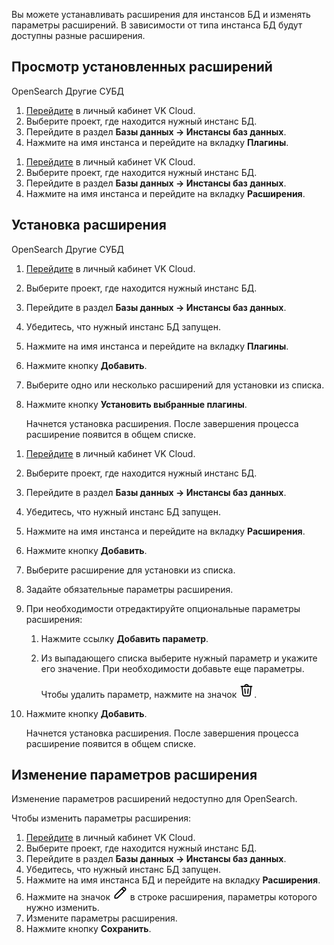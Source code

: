 Вы можете устанавливать расширения для инстансов БД и изменять параметры расширений. В зависимости от типа инстанса БД будут доступны разные расширения.

## Просмотр установленных расширений

<tabs>
<tablist>
<tab>OpenSearch</tab>
<tab>Другие СУБД</tab>
</tablist>
<tabpanel>

1. [Перейдите](https://msk.cloud.vk.com/app/) в личный кабинет VK Cloud.
1. Выберите проект, где находится нужный инстанс БД.
1. Перейдите в раздел **Базы данных → Инстансы баз данных**.
1. Нажмите на имя инстанса и перейдите на вкладку **Плагины**.

</tabpanel>
<tabpanel>

1. [Перейдите](https://msk.cloud.vk.com/app/) в личный кабинет VK Cloud.
1. Выберите проект, где находится нужный инстанс БД.
1. Перейдите в раздел **Базы данных → Инстансы баз данных**.
1. Нажмите на имя инстанса и перейдите на вкладку **Расширения**.

</tabpanel>
</tabs>

## Установка расширения

<tabs>
<tablist>
<tab>OpenSearch</tab>
<tab>Другие СУБД</tab>
</tablist>
<tabpanel>

1. [Перейдите](https://msk.cloud.vk.com/app/) в личный кабинет VK Cloud.
1. Выберите проект, где находится нужный инстанс БД.
1. Перейдите в раздел **Базы данных → Инстансы баз данных**.
1. Убедитесь, что нужный инстанс БД запущен.
1. Нажмите на имя инстанса и перейдите на вкладку **Плагины**.
1. Нажмите кнопку **Добавить**.
1. Выберите одно или несколько расширений для установки из списка.
1. Нажмите кнопку **Установить выбранные плагины**.

   Начнется установка расширения. После завершения процесса расширение появится в общем списке.

</tabpanel>
<tabpanel>

1. [Перейдите](https://msk.cloud.vk.com/app/) в личный кабинет VK Cloud.
1. Выберите проект, где находится нужный инстанс БД.
1. Перейдите в раздел **Базы данных → Инстансы баз данных**.
1. Убедитесь, что нужный инстанс БД запущен.
1. Нажмите на имя инстанса и перейдите на вкладку **Расширения**.
1. Нажмите кнопку **Добавить**.
1. Выберите расширение для установки из списка.
1. Задайте обязательные параметры расширения.
1. При необходимости отредактируйте опциональные параметры расширения:

   1. Нажмите ссылку **Добавить параметр**.
   1. Из выпадающего списка выберите нужный параметр и укажите его значение. При необходимости добавьте еще параметры.

      <info>

      Чтобы удалить параметр, нажмите на значок ![Корзина](./assets/trash-icon.svg "inline").

      </info>

1. Нажмите кнопку **Добавить**.

   Начнется установка расширения. После завершения процесса расширение появится в общем списке.

</tabpanel>
</tabs>

## Изменение параметров расширения

<warn>

Изменение параметров расширений недоступно для OpenSearch.

</warn>

Чтобы изменить параметры расширения:

1. [Перейдите](https://msk.cloud.vk.com/app/) в личный кабинет VK Cloud.
1. Выберите проект, где находится нужный инстанс БД.
1. Перейдите в раздел **Базы данных → Инстансы баз данных**.
1. Убедитесь, что нужный инстанс БД запущен.
1. Нажмите на имя инстанса БД и перейдите на вкладку **Расширения**.
1. Нажмите на значок ![Карандаш](./assets/pencil-icon.svg "inline") в строке расширения, параметры которого нужно изменить.
1. Измените параметры расширения.
1. Нажмите кнопку **Сохранить**.
